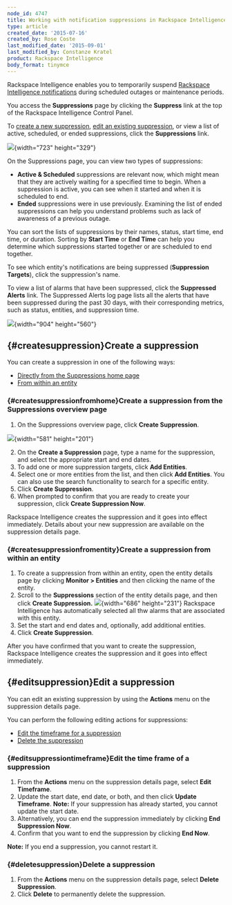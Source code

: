 ```yaml
---
node_id: 4747
title: Working with notification suppressions in Rackspace Intelligence
type: article
created_date: '2015-07-16'
created_by: Rose Coste
last_modified_date: '2015-09-01'
last_modified_by: Constanze Kratel
product: Rackspace Intelligence
body_format: tinymce
---
```


Rackspace Intelligence enables you to temporarily suspend [Rackspace
Intelligence
notifications](/howto/working-with-notifications-in-rackspace-intelligence)
during scheduled outages or maintenance periods.

You access the **Suppressions** page by clicking the **Suppress** link
at the top of the Rackspace Intelligence Control Panel.

To [create a new suppression](#createsuppression), [edit an existing
suppression](#editsuppression), or view a list of active, scheduled, or
ended suppressions, click the **Suppressions** link.

![](https://8026b2e3760e2433679c-fffceaebb8c6ee053c935e8915a3fbe7.ssl.cf2.rackcdn.com/field/image/4747.1a_0.png){width="723"
height="329"}

On the Suppressions page, you can view two types of suppressions:

-   **Active & Scheduled** suppressions are relevant now, which might
    mean that they are actively waiting for a specified time to begin.
    When a suppression is active, you can see when it started and when
    it is scheduled to end.
-   **Ended** suppressions were in use previously. Examining the list of
    ended suppressions can help you understand problems such as lack of
    awareness of a previous outage.

You can sort the lists of suppressions by their names, status, start
time, end time, or duration. Sorting by **Start Time** or **End
Time** can help you determine which suppressions started together or are
scheduled to end together.

To see which entity's notifications are being suppressed (**Suppression
Targets**), click the suppression's name.

To view a list of alarms that have been suppressed, click
the **Suppressed Alerts** link. The Suppressed Alerts log page lists all
the alerts that have been suppressed during the past 30 days, with their
corresponding metrics, such as status, entities, and suppression time.

![](https://8026b2e3760e2433679c-fffceaebb8c6ee053c935e8915a3fbe7.ssl.cf2.rackcdn.com/field/image/intelligence-suppressions-suppressed%20entities.png){width="904"
height="560"}



[](){#createsuppression}Create a suppression
--------------------------------------------

You can create a suppression in one of the following ways:

-   [Directly from the Suppressions home
    page](#createsuppressionfromhome)
-   [From within an entity](#createsuppressionfromentity)

### [](){#createsuppressionfromhome}Create a suppression from the Suppressions overview page

1.  On the Suppressions overview page, click **Create Suppression**.

![](https://8026b2e3760e2433679c-fffceaebb8c6ee053c935e8915a3fbe7.ssl.cf2.rackcdn.com/field/image/4747.4a_0.png){width="581"
height="201"}

2.  On the **Create a Suppression** page, type a name for the
    suppression, and select the appropriate start and end dates.
3.  To add one or more suppression targets, click **Add Entities**.
4.  Select one or more entities from the list, and then click **Add
    Entities**. You can also use the search functionality to search for
    a specific entity.
5.  Click **Create Suppression**.
6.  When prompted to confirm that you are ready to create your
    suppression, click **Create Suppression Now**.

Rackspace Intelligence creates the suppression and it goes into effect
immediately. Details about your new suppression are available on the
suppression details page.

### [](){#createsuppressionfromentity}Create a suppression from within an entity

1.  To create a suppression from within an entity, open the entity
    details page by clicking **Monitor &gt; Entities** and then clicking
    the name of the entity.
2.  Scroll to the **Suppressions** section of the entity details page,
    and then click **Create Suppression.**
    ![](https://8026b2e3760e2433679c-fffceaebb8c6ee053c935e8915a3fbe7.ssl.cf2.rackcdn.com/field/image/4747.5a_0.png){width="686"
    height="231"}
    Rackspace Intelligence has automatically selected all thw alarms
    that are associated with this entity.
3.  Set the start and end dates and, optionally, add
    additional entities.
4.  Click **Create Suppression**.

After you have confirmed that you want to create the suppression,
Rackspace Intelligence creates the suppression and it goes into effect
immediately.

[](){#editsuppression}Edit a suppression
----------------------------------------

You can edit an existing suppression by using the **Actions** menu on
the suppression details page.

You can perform the following editing actions for suppressions:

-   [Edit the timeframe for a suppression](#editsuppressiontimeframe)
-   [Delete the suppression](#deletesuppression)

### [](){#editsuppressiontimeframe}Edit the time frame of a suppression

1.  From the **Actions** menu on the suppression details page,
    select **Edit Timeframe**.
2.  Update the start date, end date, or both, and then click **Update
    Timeframe**.
    **Note:** If your suppression has already started, you cannot update
    the start date.
3.  Alternatively, you can end the suppression immediately by
    clicking **End Suppression Now**.
4.  Confirm that you want to end the suppression by clicking **End
    Now**.

**Note:** If you end a suppression, you cannot restart it.

### [](){#deletesuppression}Delete a suppression

1.  From the **Actions** menu on the suppression details page,
    select **Delete Suppression**.
2.  Click **Delete** to permanently delete the suppression.


